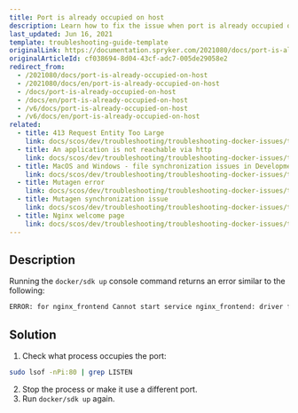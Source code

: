 ```yaml
---
title: Port is already occupied on host
description: Learn how to fix the issue when port is already occupied on host
last_updated: Jun 16, 2021
template: troubleshooting-guide-template
originalLink: https://documentation.spryker.com/2021080/docs/port-is-already-occupied-on-host
originalArticleId: cf038694-8d04-43cf-adc7-005de29058e2
redirect_from:
  - /2021080/docs/port-is-already-occupied-on-host
  - /2021080/docs/en/port-is-already-occupied-on-host
  - /docs/port-is-already-occupied-on-host
  - /docs/en/port-is-already-occupied-on-host
  - /v6/docs/port-is-already-occupied-on-host
  - /v6/docs/en/port-is-already-occupied-on-host
related:
  - title: 413 Request Entity Too Large
    link: docs/scos/dev/troubleshooting/troubleshooting-docker-issues/troubleshooting-running-applications-in-docker/413-request-entity-too-large.html
  - title: An application is not reachable via http
    link: docs/scos/dev/troubleshooting/troubleshooting-docker-issues/troubleshooting-running-applications-in-docker/an-application-is-not-reachable-via-http.html
  - title: MacOS and Windows - file synchronization issues in Development mode
    link: docs/scos/dev/troubleshooting/troubleshooting-docker-issues/troubleshooting-running-applications-in-docker/macos-and-windows-file-synchronization-issues-in-development-mode.html
  - title: Mutagen error
    link: docs/scos/dev/troubleshooting/troubleshooting-docker-issues/troubleshooting-running-applications-in-docker/mutagen-error.html
  - title: Mutagen synchronization issue
    link: docs/scos/dev/troubleshooting/troubleshooting-docker-issues/troubleshooting-running-applications-in-docker/mutagen-synchronization-issue.html
  - title: Nginx welcome page
    link: docs/scos/dev/troubleshooting/troubleshooting-docker-issues/troubleshooting-running-applications-in-docker/nginx-welcome-page.html
---
```


## Description

Running the `docker/sdk up` console command returns an error similar to the following:

```bash
ERROR: for nginx_frontend Cannot start service nginx_frontend: driver failed programming external connectivity on endpoint spryker_nginx_frontend_1 (e4fdb360f6c9a3243c0a88fa74f8d377325f65b8cd2340b2dacb51377519c1cf): Error starting userland proxy: Bind for 0.0.0.0:80: unexpected error (Failure EADDRINUSE)
```

## Solution

1. Check what process occupies the port:

```bash
sudo lsof -nPi:80 | grep LISTEN
```

2. Stop the process or make it use a different port.
3. Run `docker/sdk up` again.
